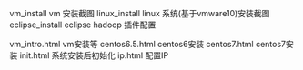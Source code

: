 vm_install       vm 安装截图
linux_install    linux 系统(基于vmware10)安装截图
eclipse_install  eclipse hadoop 插件配置

vm_intro.html    vm安装等
centos6.5.html   centos6安装
centos7.html     centos7安装
init.html        系统安装后初始化
ip.html          配置IP